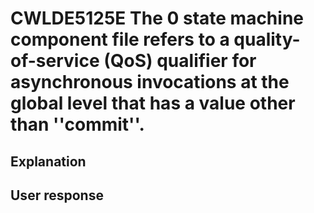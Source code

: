 # CWLDE5125E The 0 state machine component file refers to a quality-of-service (QoS) qualifier for asynchronous invocations at the global level that has a value other than ''commit''.

## Explanation

## User response